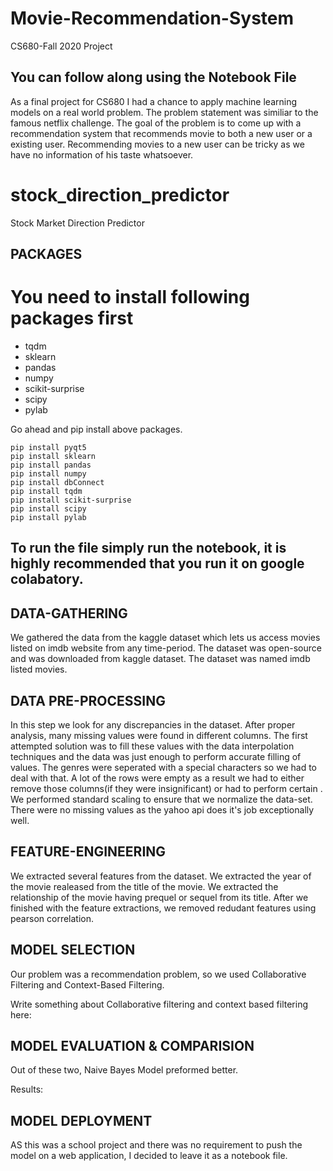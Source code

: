# Movie-Recommendation-System
CS680-Fall 2020 Project


## You can follow along using the Notebook File


As a final project for CS680 I had a chance to apply machine learning models on a real world problem. The problem statement was similiar to the famous netflix challenge. The goal of the problem is to come up with a recommendation system that recommends movie to both a new user or a existing user. Recommending movies to a new user can be tricky as we have no information of his taste whatsoever.

# stock_direction_predictor
Stock Market Direction Predictor

## PACKAGES
<h1>You need to install following packages first</h1>
<ul><li> tqdm</li>
<li>sklearn </li>
<li>pandas </li>
<li> numpy </li>
<li> scikit-surprise </li>
<li> scipy </li>
<li> pylab </li>
</ul>
<p>Go ahead and pip install above packages.</p>

```
pip install pyqt5
pip install sklearn
pip install pandas
pip install numpy
pip install dbConnect
pip install tqdm
pip install scikit-surprise 
pip install scipy 
pip install pylab 
```


<h2>To run the file simply run the notebook, it is highly recommended that you run it on google colabatory. </h2>





## DATA-GATHERING

We gathered the data from the kaggle dataset which lets us access movies listed on imdb website from any time-period.
The dataset was open-source and was downloaded from kaggle dataset. The dataset was named imdb listed movies.




## DATA PRE-PROCESSING

In this step we look for any discrepancies in the dataset. After proper analysis, many missing values were found in different columns. The
first attempted solution was to fill these values with the data interpolation techniques and the data was just enough to perform accurate filling of
values. The genres were seperated with a special characters so we had to deal with that. A lot of the rows were empty as a result we had to either remove those columns(if they were insignificant) or had to perform certain .
We performed standard scaling to ensure that we normalize the data-set.
There were no missing values as the yahoo api does it's job exceptionally well.




## FEATURE-ENGINEERING

We extracted several features from the dataset. We extracted the year of the movie realeased from the title of the movie. We extracted the relationship of the movie having prequel or sequel from its title. After we finished with the feature extractions, we removed redudant features using pearson correlation.


## MODEL SELECTION


Our problem was a recommendation problem, so we used Collaborative Filtering and Context-Based Filtering. 


Write something about Collaborative filtering and context based filtering here:


## MODEL EVALUATION & COMPARISION

Out of these two, Naive Bayes Model preformed better.

Results:



## MODEL DEPLOYMENT

AS this was a school project and there was no requirement to push the model on a web application, I decided to leave it as a notebook file.

<!--
## This below block is for school's requirememt.

In getdata file we are creating a table data and storing the values from the dataset
also we are creating a dataset table to store 3 fields that we are using for prediction 
along with profit/loss. 
Then in prediction file we use bernoulie naive bayes algorithm to perform a binary 
classification, load the data from the data set that we created(dynamically) and 
based on the details of user input match for the similiar data point in dataset
give result.-->
